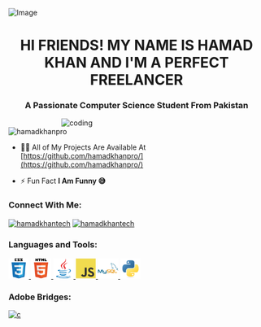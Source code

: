 ![Image](https://github.com/user-attachments/assets/0f1a1856-8bc5-4072-bfbe-7c0a559f82e2)
<h1 align="center">HI FRIENDS! MY NAME IS HAMAD KHAN AND I'M A PERFECT FREELANCER</h1>
<h3 align="center">A Passionate Computer Science Student From Pakistan</h3>

<img align="right" alt="coding" width="400" src="https://github.com/user-attachments/assets/6b655172-53e0-4fc7-b8a6-1a70cc2706dd">

<p align="left"> <img src="https://github.com/user-attachments/assets/70c78c50-a281-42d5-8668-9dd961033daf" alt="hamadkhanpro" /> </p>

- 👨‍💻 All of My Projects Are Available At [https://github.com/hamadkhanpro/](https://github.com/hamadkhanpro/)

- ⚡ Fun Fact **I Am Funny 😅**

<h3 align="left">Connect With Me:</h3>
<p align="left">
<a href="https://www.youtube.com/@hamadkhantech" target="blank"><img align="center" src="https://github.com/user-attachments/assets/f5e737b9-2669-4c29-99db-1daa056bff62" alt="hamadkhantech" height="40" width="40" /></a>
<a href="https://www.instagram.com/hamadkhan_987/" target="blank"><img align="center" src="https://raw.githubusercontent.com/rahuldkjain/github-profile-readme-generator/master/src/images/icons/Social/instagram.svg" alt="hamadkhantech" height="34" width="34" /></a></p>

<h3 align="left">Languages and Tools:</h3>
<p align="left"> <a href="https://www.w3schools.com/css/" target="_blank" rel="noreferrer"> <img src="https://raw.githubusercontent.com/devicons/devicon/master/icons/css3/css3-original-wordmark.svg" alt="css3" width="40" height="40"/> </a> <a href="https://www.w3.org/html/" target="_blank" rel="noreferrer"> <img src="https://raw.githubusercontent.com/devicons/devicon/master/icons/html5/html5-original-wordmark.svg" alt="html5" width="40" height="40"/> </a> <a href="https://www.java.com" target="_blank" rel="noreferrer"> <img src="https://raw.githubusercontent.com/devicons/devicon/master/icons/java/java-original.svg" alt="java" width="40" height="40"/> </a> <a href="https://developer.mozilla.org/en-US/docs/Web/JavaScript" target="_blank" rel="noreferrer"> <img src="https://raw.githubusercontent.com/devicons/devicon/master/icons/javascript/javascript-original.svg" alt="javascript" width="40" height="40"/> </a> <a href="https://www.mysql.com/" target="_blank" rel="noreferrer"> <img src="https://raw.githubusercontent.com/devicons/devicon/master/icons/mysql/mysql-original-wordmark.svg" alt="mysql" width="40" height="40"/> </a> <a href="https://www.python.org" target="_blank" rel="noreferrer"> <img src="https://raw.githubusercontent.com/devicons/devicon/master/icons/python/python-original.svg" alt="python" width="40" height="40"/> </a> </p>

<h3 align="left">Adobe Bridges:</h3>
<p align="left"> <a href="https://www.cprogramming.com/" target="_blank" rel="noreferrer"> <img src="https://github.com/user-attachments/assets/e4336da8-ec7a-4705-a754-26984d05be0e" alt="c" width="450" height="140"/></a></p>
